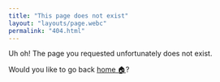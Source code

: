 ```yaml
---
title: "This page does not exist"
layout: "layouts/page.webc"
permalink: "404.html"
---
```


Uh oh! The page you requested unfortunately does not exist.

Would you like to go back [home 🏠]("/")?
